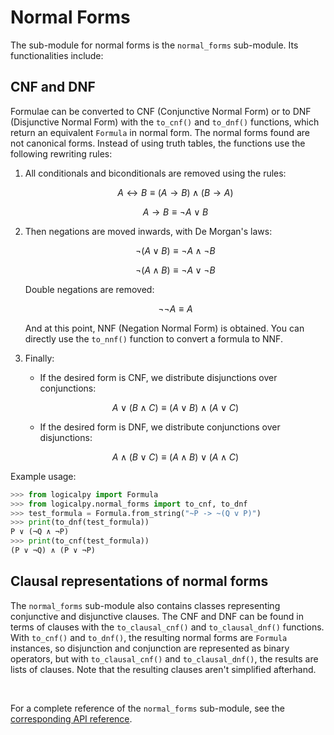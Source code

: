 # Normal Forms

The sub-module for normal forms is the `normal_forms` sub-module. Its functionalities include:

## CNF and DNF

Formulae can be converted to CNF (Conjunctive Normal Form) or to DNF (Disjunctive Normal Form) with the `to_cnf()` and `to_dnf()` functions,
which return an equivalent `Formula` in normal form.
The normal forms found are not canonical forms. Instead of using truth tables, the functions use the following rewriting rules:

1. All conditionals and biconditionals are removed using the rules:

    $$A \leftrightarrow B \equiv (A \to B) \land (B \to A)$$

    $$A \to B \equiv \neg A \lor B$$

2. Then negations are moved inwards, with De Morgan's laws:

    $$\neg (A \lor B) \equiv \neg A \land \neg B$$

    $$\neg (A \land B) \equiv \neg A \lor \neg B$$

    Double negations are removed:

    $$\neg \neg A \equiv A$$

    And at this point, NNF (Negation Normal Form) is obtained. You can directly use the `to_nnf()` function to convert a formula to NNF.

3. Finally:
    - If the desired form is CNF, we distribute disjunctions over conjunctions:
    
    $$A \lor (B \land C) \equiv (A \lor B) \land (A \lor C)$$

    - If the desired form is DNF, we distribute conjunctions over disjunctions:
    
    $$A \land (B \lor C) \equiv (A \land B) \lor (A \land C)$$


Example usage:

```python
>>> from logicalpy import Formula
>>> from logicalpy.normal_forms import to_cnf, to_dnf
>>> test_formula = Formula.from_string("~P -> ~(Q v P)")
>>> print(to_dnf(test_formula))
P ∨ (¬Q ∧ ¬P)
>>> print(to_cnf(test_formula))
(P ∨ ¬Q) ∧ (P ∨ ¬P)
```

## Clausal representations of normal forms

The `normal_forms` sub-module also contains classes representing conjunctive and disjunctive clauses.
The CNF and DNF can be found in terms of clauses with the `to_clausal_cnf()` and `to_clausal_dnf()` functions.
With `to_cnf()` and `to_dnf()`, the resulting normal forms are `Formula` instances, so disjunction and conjunction
are represented as binary operators, but with `to_clausal_cnf()` and `to_clausal_dnf()`, the results are lists
of clauses. Note that the resulting clauses aren't simplified afterhand.

<br>

For a complete reference of the `normal_forms` sub-module, see the [corresponding API reference](../api-reference/logicalpy/normal_forms.md).
